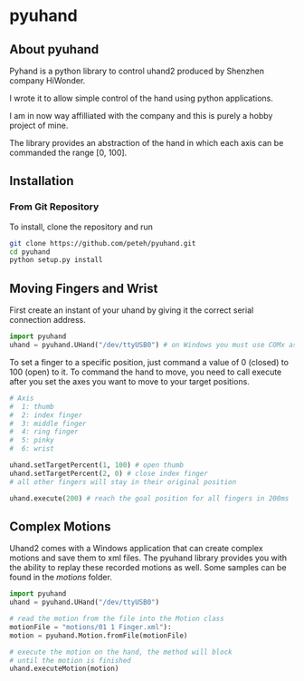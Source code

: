 # pyuhand
## About pyuhand
Pyhand is a python library to control uhand2 produced by Shenzhen company HiWonder. 

I wrote it to allow simple control of the hand using python applications. 

I am in now way affilliated with the company and this is purely a hobby project of mine. 

The library provides an abstraction of the hand in which each axis can be commanded the range [0, 100]. 

## Installation
### From Git Repository
To install, clone the repository and run 
```bash
git clone https://github.com/peteh/pyuhand.git
cd pyuhand
python setup.py install
```

## Moving Fingers and Wrist
First create an instant of your uhand by giving it the correct serial connection address. 

```python
import pyuhand
uhand = pyuhand.UHand("/dev/ttyUSB0") # on Windows you must use COMx as address
```

To set a finger to a specific position, just command a value of 0 (closed) to 100 (open) to it. To command the hand to move, you need to call execute after you set the axes you want to move to your target positions. 
```python
# Axis
#  1: thumb
#  2: index finger
#  3: middle finger
#  4: ring finger
#  5: pinky
#  6: wrist

uhand.setTargetPercent(1, 100) # open thumb
uhand.setTargetPercent(2, 0) # close index finger
# all other fingers will stay in their original position

uhand.execute(200) # reach the goal position for all fingers in 200ms
```

## Complex Motions
Uhand2 comes with a Windows application that can create complex motions and save them to xml files. The pyuhand library provides you with the ability to replay these recorded motions as well. Some samples can be found in the *motions* folder. 

```python
import pyuhand
uhand = pyuhand.UHand("/dev/ttyUSB0")

# read the motion from the file into the Motion class
motionFile = "motions/01 1 Finger.xml"):
motion = pyuhand.Motion.fromFile(motionFile)

# execute the motion on the hand, the method will block 
# until the motion is finished
uhand.executeMotion(motion)
```
